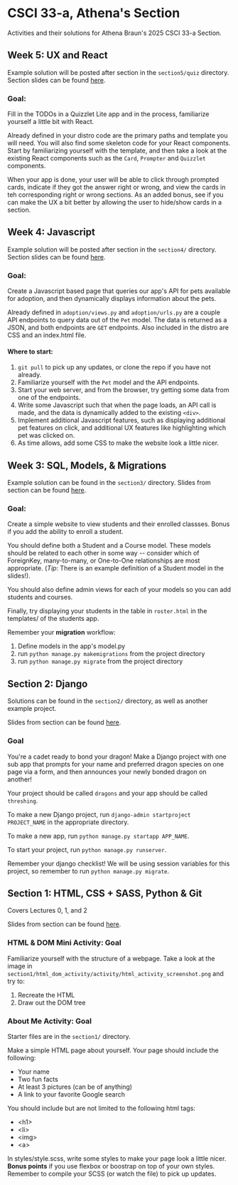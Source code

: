 # CSCI 33-a, Athena's Section

Activities and their solutions for Athena Braun's 2025 CSCI 33-a Section.

## Week 5: UX and React

Example solution will be posted after section in the `section5/quiz` directory. Section slides can be found [here](https://docs.google.com/presentation/d/1TfPTLkD3-kXIlqcFVk1HcclHa1g4KdF6VD-HBJFYkU0/edit?usp=sharing).

### Goal:

Fill in the TODOs in a Quizzlet Lite app and in the process, familiarize yourself a little bit with React.

Already defined in your distro code are the primary paths and template you will need. You will also find some skeleton code for your React components. Start by familiarizing yourself with the template, and then take a look at the existing React components such as the `Card`, `Prompter` and `Quizzlet` components.

When your app is done, your user will be able to click through prompted cards, indicate if they got the answer right or wrong, and view the cards in teh corresponding right or wrong sections. As an added bonus, see if you can make the UX a bit better by allowing the user to hide/show cards in a section.

## Week 4: Javascript

Example solution will be posted after section in the `section4/` directory.
Section slides can be found [here](https://docs.google.com/presentation/d/1Ku2BMaRWeKWG_KXdfWgT2pc5K4r5xRFYS4lJw3AK_Hc/edit?usp=sharing).

### Goal:

Create a Javascript based page that queries our app's API for pets available for adoption, and then dynamically displays information about the pets.

Already defined in `adoption/views.py` and `adoption/urls.py` are a couple API endpoints to query data out of the `Pet` model. The data is returned as a JSON, and both endpoints are `GET` endpoints. Also included in the distro are CSS and an index.html file.

#### Where to start:

1. `git pull` to pick up any updates, or clone the repo if you have not already.
2. Familiarize yourself with the `Pet` model and the API endpoints.
3. Start your web server, and from the browser, try getting some data from one of the endpoints.
4. Write some Javascript such that when the page loads, an API call is made, and the data is dynamically added to the existing `<div>`.
5. Implement additional Javascript features, such as displaying additional pet features on click, and additional UX features like highlighting which pet was clicked on.
6. As time allows, add some CSS to make the website look a little nicer.

## Week 3: SQL, Models, & Migrations

Example solution can be found in the `section3/` directory.
Slides from section can be found [here](https://docs.google.com/presentation/d/1mkGWcttUyoWHD94YHvap2hYcQw6wy2cw7TbHtHDBH3A/edit?usp=sharing).

### Goal:

Create a simple website to view students and their enrolled classses. Bonus if you add the ability to enroll a student.

You should define both a Student and a Course model. These models should be related to each other in some way -- consider which of ForeignKey, many-to-many, or One-to-One relationships are most appropriate. (_Tip_: There is an example definition of a Student model in the slides!).

You should also define admin views for each of your models so you can add students and courses.

Finally, try displaying your students in the table in `roster.html` in the templates/ of the students app.

Remember your **migration** workflow:

1. Define models in the app's model.py
2. run `python manage.py makemigrations` from the project directory
3. run `python manage.py migrate` from the project directory

## Section 2: Django

Solutions can be found in the `section2/` directory, as well as another example project.

Slides from section can be found [here](https://docs.google.com/presentation/d/1bmAfoRCbruUtq9lxbmf27HV47h2OxgxS0T_EcDbsxx0/edit?usp=sharing).

### Goal

You're a cadet ready to bond your dragon! Make a Django project with one sub app that prompts for your name and preferred dragon species on one page via a form, and then announces your newly bonded dragon on another!

Your project should be called `dragons` and your app should be called `threshing`.

To make a new Django project, run `django-admin startproject PROJECT_NAME` in the appropriate directory.

To make a new app, run `python manage.py startapp APP_NAME`.

To start your project, run `python manage.py runserver`.

Remember your django checklist! We will be using session variables for this project, so remember to run `python manage.py migrate`.

## Section 1: HTML, CSS + SASS, Python & Git

Covers Lectures 0, 1, and 2

Slides from section can be found [here](https://docs.google.com/presentation/d/12xURyxqRgrcYFNjGEAw8CQbesBINUmB7YIg-N0YWIwc/edit?usp=sharing).

### HTML & DOM Mini Activity: Goal

Familiarize yourself with the structure of a webpage. Take a look at the image in `section1/html_dom_activity/activity/html_activity_screenshot.png` and try to:

1.  Recreate the HTML
2.  Draw out the DOM tree

### About Me Activity: Goal

Starter files are in the `section1/` directory.

Make a simple HTML page about yourself. Your page should include the following:

-   Your name
-   Two fun facts
-   At least 3 pictures (can be of anything)
-   A link to your favorite Google search

You should include but are not limited to the following html tags:

-   \<h1\>
-   \<li\>
-   \<img\>
-   \<a\>

In styles/style.scss, write some styles to make your page look a little nicer. **Bonus points** if you use flexbox or boostrap on top of your own styles. Remember to compile your SCSS (or watch the file) to pick up updates.
